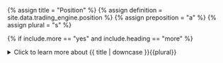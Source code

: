 <!--------------------------------------------- TITLE AND DEFINITION starts -->

{% assign title = "Position" %}
{% assign definition = site.data.trading_engine.position %}
{% assign preposition = "a" %}
{% assign plural = "s" %}

<!--------------------------------------------- TITLE AND DEFINITION ends -->

{% if include.more == "yes" and include.heading == "more" %}
<details class='detailsCollapsible'><summary class='nobr'>Click to learn more about {{ title | downcase }}{{plural}}
</summary>
{% endif %}

{% if include.heading != "" and include.heading != "more" %}
{{include.heading}} {{title}}
{% endif %}

{% if include.icon != "no" %} 

{% if include.table == "yes" and include.icon != "no" %}
<table class='definitionTable'><tr><td>
{% endif %}

<img src='images/icons/nodes/png{{include.icon}}/{{ title | downcase | replace: " ", "-" }}.png' />

{% if include.table == "yes" and include.icon != "no" %}
</td><td>
{% endif %}

{% endif %}

{% if include.definition == "bold" %}
<strong>{{ definition }}</strong>
{% else %}
{% if include.definition != "no" %}
{{ definition }}
{% endif %}
{% endif %}

{% if include.table == "yes" and include.icon != "no" %}
</td></tr></table>
{% endif %}

{% if include.more == "yes" and include.content == "more" and include.heading != "more" %}
<details class='detailsCollapsible'><summary class='nobr'>Click to learn more about {{ title | downcase }}{{plural}}
</summary>
{% endif %}

{% if include.content != "no" %}

<!--------------------------------------------- CONTENT starts -->

The position node is available both in the current context and the last context, that is, you may retrieve information of the position that was last opened or the one currently open.

A position is open from the instant the take position event is triggered until the instant the close stage is closed. Therefore, this section of the data structure features information spaning those periods only.

In this section of the hierarchy, you have access to:

*  **[balances and position performance metrics](suite-trading-engine-accounts-and-metrics.html)** denominated in both the base and quoted assets;

* **[counters](suite-trading-engine-counters.html)**, such as the number of periods the position has been open;

* **[statistics](suite-trading-engine-statistics.html)**, such as performance metrics consolidating both assets, or user-defined statistics;

* **[the distance to certain events](suite-trading-engine-distance-to-event.html)**, such as the number of candles to the last  take position event, or the last create order event;

* **[rates describing each candle](suite-trading-engine-candle.html)** in the episode, such as the open, close, min and max rates;

<!--------------------------------------------- CONTENT ends -->

{% endif %}

{% if include.more == "yes" and include.content != "more" and include.heading != "more" %}
<details class='detailsCollapsible'><summary class='nobr'>Click to learn more about {{ title | downcase }}{{plural}}
</summary>
{% endif %}

{% if include.adding != "" %}

{{include.adding}} Adding {{preposition}} {{title}} Node

<!--------------------------------------------- ADDING starts -->

To add the {{ title | downcase }} node, select *Add Missing Items* on the parent node menu. 

<!--------------------------------------------- ADDING ends -->

{% endif %}

{% if include.configuring != "" %}

{{include.configuring}} Configuring the {{title}}

<!--------------------------------------------- CONFIGURING starts -->

XXXXXXXXXXXXXXXXXXXXXXXXXXXXXXXXXXXXXXXXXXXXXXXXXXXXXX

<!--------------------------------------------- CONFIGURING ends -->

{% endif %}

{% if include.starting != "" %}

{{include.starting}} Starting {{preposition}} {{title}}

<!--------------------------------------------- STARTING starts -->

XXXXXXXXXXXXXXXXXXXXXXXXXXXXXXXXXXXXXXXXXXXXXXXXXXXXXX

<!--------------------------------------------- STARTING ends -->

{% endif %}

{% if include.more == "yes" %}
</details>
{% endif %}